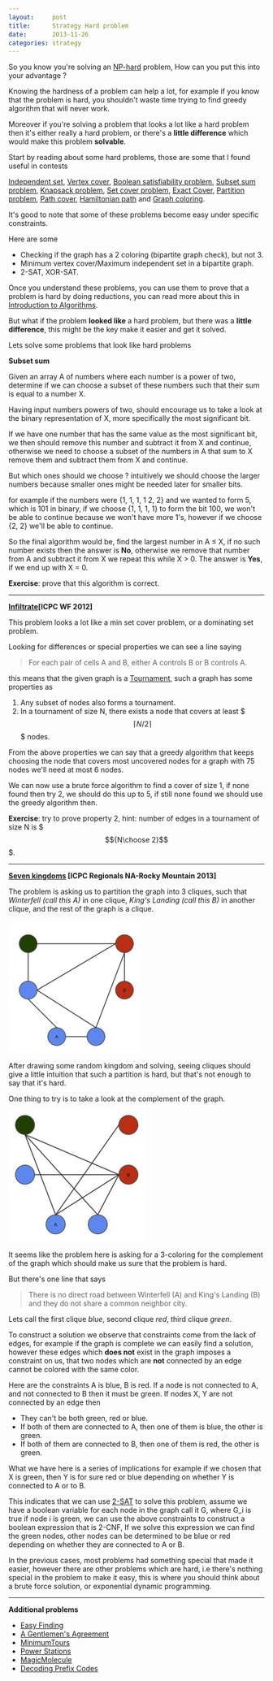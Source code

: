 ```yaml
---
layout:     post
title:      Strategy Hard problem
date:       2013-11-26
categories: strategy
---
```


So you know you're solving an  [NP-hard](https://en.wikipedia.org/wiki/NP-hardness) problem, How can you put this into your advantage ? 

Knowing the hardness of a problem can help a lot, for example if you know that the problem is hard, you shouldn't waste time trying to find greedy algorithm that will never work.

Moreover if you're solving a problem that looks a lot like a hard problem then  it's either really a hard problem, or there's a **little difference** which would make this problem **solvable**.

Start by reading about some hard problems, those are some that I found useful in contests

[Independent set](https://en.wikipedia.org/wiki/Independent_set_\(graph_theory\)), [Vertex cover](https://en.wikipedia.org/wiki/Vertex_cover), [Boolean satisfiability problem](https://en.wikipedia.org/wiki/Boolean_satisfiability_problem), [Subset sum problem](https://en.wikipedia.org/wiki/Subset_sum_problem), [Knapsack problem](https://en.wikipedia.org/wiki/Knapsack_problem), [Set cover problem](https://en.wikipedia.org/wiki/Set_cover_problem), [Exact Cover](https://en.wikipedia.org/wiki/Exact_cover), [Partition problem](https://en.wikipedia.org/wiki/Partition_problem), [Path cover](https://en.wikipedia.org/wiki/Path_cover), [Hamiltonian path](https://en.wikipedia.org/wiki/Hamiltonian_path) and [Graph coloring](https://en.wikipedia.org/wiki/Graph_coloring).



It's good to note that some of these problems become easy under specific constraints.

Here are some

* Checking if the graph has a 2 coloring (bipartite graph check), but not 3.
* Minimum vertex cover/Maximum independent set in a bipartite graph.
* 2-SAT, XOR-SAT.

Once you understand these problems, you can use them to prove that a problem is hard by doing reductions, you can read more about this in [Introduction to Algorithms](http://www.amazon.com/Introduction-Algorithms-Thomas-H-Cormen/dp/0262033844).


But what if the problem **looked like** a hard problem, but there was a **little difference**, this might be the key make it easier and get it solved.


Lets solve some problems that look like hard problems


**Subset sum**

Given an array A of numbers  where each number is a power of two, determine if we can choose a subset of these numbers such that their sum is equal to a number X.
 
Having input numbers powers of two, should encourage us to take a look at the binary representation of X, more specifically the most significant bit.

If we have one number that has the same value as the most significant bit, we then should remove this number and subtract it from X and continue, otherwise we need to choose a subset of the numbers in A that sum to X remove them and subtract them from X and continue.

But which ones should we choose ? intuitively we should choose the larger numbers because smaller ones might be needed later for smaller bits.

for example if the numbers were {1, 1, 1, 1 2, 2} and we wanted to form 5, which is 101 in binary, if we choose {1, 1, 1, 1}  to form the bit 100, we won't be able to continue because we won't have more 1's, however if we choose {2, 2} we'll be able to continue.

So the final algorithm would be, find the largest number in A ≤ X, if no such number exists then the answer is **No**, otherwise we remove that number from A and subtract it from X we repeat this while X > 0.
The answer is **Yes**, if we end up with X = 0.

**Exercise**: prove that this algorithm is correct.

---

**[Infiltrate](https://icpcarchive.ecs.baylor.edu/index.php?option=com_onlinejudge&Itemid=8&category=547&page=show_problem&problem=4041)[ICPC WF 2012]**

This problem looks a lot like a min set cover problem, or a dominating set problem.

Looking for differences or special properties we can see a line saying

> For each pair of cells A and B, either A controls B or B controls A.

this means that the given graph is a [Tournament](https://en.wikipedia.org/wiki/Tournament_\(graph_theory\)), such a graph has some properties as

1. Any subset of nodes also forms a tournament.
2. In a tournament of size N, there exists a node that covers at least $$$\lceil N/2 \rceil$$$ nodes.

From the above properties we can say that a greedy algorithm that keeps choosing the node that covers most uncovered nodes for a graph with 75 nodes we'll need at most 6 nodes.

We can now use a brute force algorithm to find a cover of size 1, if none found then try 2, we should do this up to 5, if still none found we should use the greedy algorithm then.

**Exercise**: try to prove property 2, hint: number of edges in a tournament of size N is $$${N\choose 2}$$$.

---

**[Seven kingdoms](https://icpcarchive.ecs.baylor.edu/index.php?option=com_onlinejudge&Itemid=8&category=623&page=show_problem&problem=4456) [ICPC Regionals NA-Rocky Mountain 2013]**

The problem is asking us to partition the graph into 3 cliques, such that *Winterfell (call this A)* in one clique, *King's Landing (call this B)* in another clique, and the rest of the graph is a clique.

![coloredgraph](../images/hard-problem/img_1.jpg)

After drawing some random kingdom and solving, seeing cliques should give a little intuition that such a partition is hard, but that's not enough to say that it's hard.

One thing to try is to take a look at the complement of the graph.

![coloredgraph](../images/hard-problem/img_2.jpg)

It seems like the problem here is asking for a 3-coloring for the complement of the graph which should make us sure that the problem is hard.

But there's one line that says

> There is no direct road between Winterfell (A) and King's Landing (B) and they do not share a common neighbor city.

Lets call the first clique *blue*, second clique *red*, third clique *green*.

To construct a solution we observe that constraints come from the lack of edges, for example if the graph is complete we can easily find a solution, however these edges which **does not** exist in the graph imposes a constraint on us, that two nodes which are **not** connected by an edge cannot be colored with the same color.

Here are the constraints
A is blue, B is red.
If a node is not connected to A, and not connected to B then it must be green.
If nodes X, Y are not connected by an edge then

* They can't be both green, red or blue.
* If both of them are connected to A, then one of them is blue, the other is green.
* If both of them are connected to B, then one of them is red, the other is green.

What we have here is a series of implications for example if we chosen that X is green, then Y is for sure red or blue depending on whether Y is connected to A or to B.

This indicates that we can use [2-SAT](http://en.wikipedia.org/wiki/2-satisfiability) to solve this problem, assume we have a boolean variable for each node in the graph call it G, where G_i is true if node i is green, we can use the above constraints to construct a boolean expression that is 2-CNF, If we solve this expression we can find the green nodes, other nodes can be determined to be blue or red depending on whether they are connected to A or B.


In the previous cases, most problems had something special that made it easier, however there are other problems which are hard, i.e there's nothing special in the problem to make it easy, this is where you should think about a brute force solution, or exponential dynamic programming.

---
**Additional problems**

* [Easy Finding](http://poj.org/problem?id=3740)
* [A Gentlemen's Agreement](https://uva.onlinejudge.org/external/110/p11065.pdf)
* [MinimumTours](http://community.topcoder.com/stat?c=problem_statement&pm=7620&rd=12183)
* [Power Stations](https://icpcarchive.ecs.baylor.edu/index.php?option=com_onlinejudge&Itemid=8&page=show_problem&problem=3092)
* [MagicMolecule](http://community.topcoder.com/stat?c=problem_statement&pm=11705&rd=15491)
* [Decoding Prefix Codes](http://codeforces.com/gym/100340)




